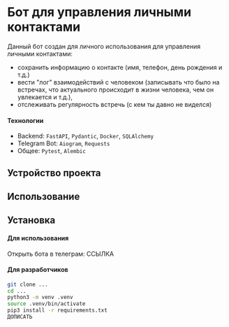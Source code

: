 # Бот для управления личными контактами

Данный бот создан для личного использования для управления личными контактами:

- сохранить информацию о контакте (имя, телефон, день рождения и т.д.)
- вести "лог" взаимодействий с человеком (записывать что было на встречах, что актуального происходит в жизни человека,
  чем он увлекается и т.д.),
- отслеживать регулярность встречь (с кем ты давно не виделся)

#### Технологии

- Backend: `FastAPI`, `Pydantic`, `Docker`, `SQLAlchemy`
- Telegram Bot: `Aiogram`, `Requests`
- Общее: `Pytest`, `Alembic`


## Устройство проекта

## Использование

## Установка

#### Для использования

Открыть бота в телеграм: ССЫЛКА

#### Для разработчиков

```bash
git clone ...
cd ...
python3 -m venv .venv
source .venv/bin/activate
pip3 install -r requirements.txt
ДОПИСАТЬ
```